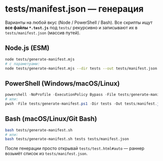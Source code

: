 # tests/manifest.json — генерация

Варианты на любой вкус (Node / PowerShell / Bash). Все скрипты ищут **все файлы `*.test.js`** под `tests/` рекурсивно
и записывают их в `tests/manifest.json` (массив путей).

## Node.js (ESM)
```bash
node tests/generate-manifest.mjs
# с параметрами:
node tests/generate-manifest.mjs --dir tests --out tests/manifest.json
```

## PowerShell (Windows/macOS/Linux)
```powershell
powershell -NoProfile -ExecutionPolicy Bypass -File tests/generate-manifest.ps1
# или:
pwsh -File tests/generate-manifest.ps1 -Dir tests -Out tests/manifest.json
```

## Bash (macOS/Linux/Git Bash)
```bash
bash tests/generate-manifest.sh
# или:
bash tests/generate-manifest.sh tests tests/manifest.json
```

После генерации просто открывай `tests/test.html#auto` — раннер возьмёт список из `tests/manifest.json`.
